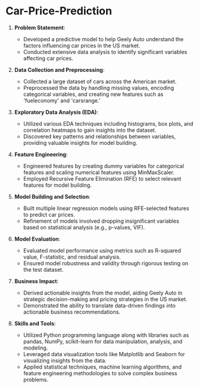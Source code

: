 # Car-Price-Prediction
1. **Problem Statement**:
   - Developed a predictive model to help Geely Auto understand the factors influencing car prices in the US market.
   - Conducted extensive data analysis to identify significant variables affecting car prices.

2. **Data Collection and Preprocessing**:
   - Collected a large dataset of cars across the American market.
   - Preprocessed the data by handling missing values, encoding categorical variables, and creating new features such as 'fueleconomy' and 'carsrange.'

3. **Exploratory Data Analysis (EDA)**:
   - Utilized various EDA techniques including histograms, box plots, and correlation heatmaps to gain insights into the dataset.
   - Discovered key patterns and relationships between variables, providing valuable insights for model building.

4. **Feature Engineering**:
   - Engineered features by creating dummy variables for categorical features and scaling numerical features using MinMaxScaler.
   - Employed Recursive Feature Elimination (RFE) to select relevant features for model building.

5. **Model Building and Selection**:
   - Built multiple linear regression models using RFE-selected features to predict car prices.
   - Refinement of models involved dropping insignificant variables based on statistical analysis (e.g., p-values, VIF).

6. **Model Evaluation**:
   - Evaluated model performance using metrics such as R-squared value, F-statistic, and residual analysis.
   - Ensured model robustness and validity through rigorous testing on the test dataset.

7. **Business Impact**:
   - Derived actionable insights from the model, aiding Geely Auto in strategic decision-making and pricing strategies in the US market.
   - Demonstrated the ability to translate data-driven findings into actionable business recommendations.

8. **Skills and Tools**:
   - Utilized Python programming language along with libraries such as pandas, NumPy, scikit-learn for data manipulation, analysis, and modeling.
   - Leveraged data visualization tools like Matplotlib and Seaborn for visualizing insights from the data.
   - Applied statistical techniques, machine learning algorithms, and feature engineering methodologies to solve complex business problems.
